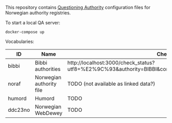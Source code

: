 This repository contains [Questioning Authority](https://github.com/LD4P/qa_server) configuration files for Norwegian authority registries.

To start a local QA server:

    docker-compose up

Vocabularies:

ID | Name | Checks
--|--|--
bibbi | Bibbi authorities | http://localhost:3000/check_status?utf8=%E2%9C%93&authority=BIBBI&compare_with=&validation_type=all_checks
noraf | Norwegian authority file | TODO (not available as linked data?)
humord | Humord | TODO
ddc23no | Norwegian WebDewey | TODO
